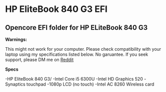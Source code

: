# HP EliteBook 840 G3 EFI

## Opencore EFI folder for HP ELiteBook 840 G3

**Warnings:**

This might not work for your computer. Please check compatibility with your laptop using my specifications listed below. No garuantee. If you seek support, please DM me on [Reddit](https://reddit.com/u/randomappleboix)

**Specs**

 -HP EliteBook 840 G3/
 -Intel Core i5 6300U
 -Intel HD Graphics 520
 -Synaptics touchpad
 -1080p LCD (no touch)
 -Intel AC 8260 Wireless card
